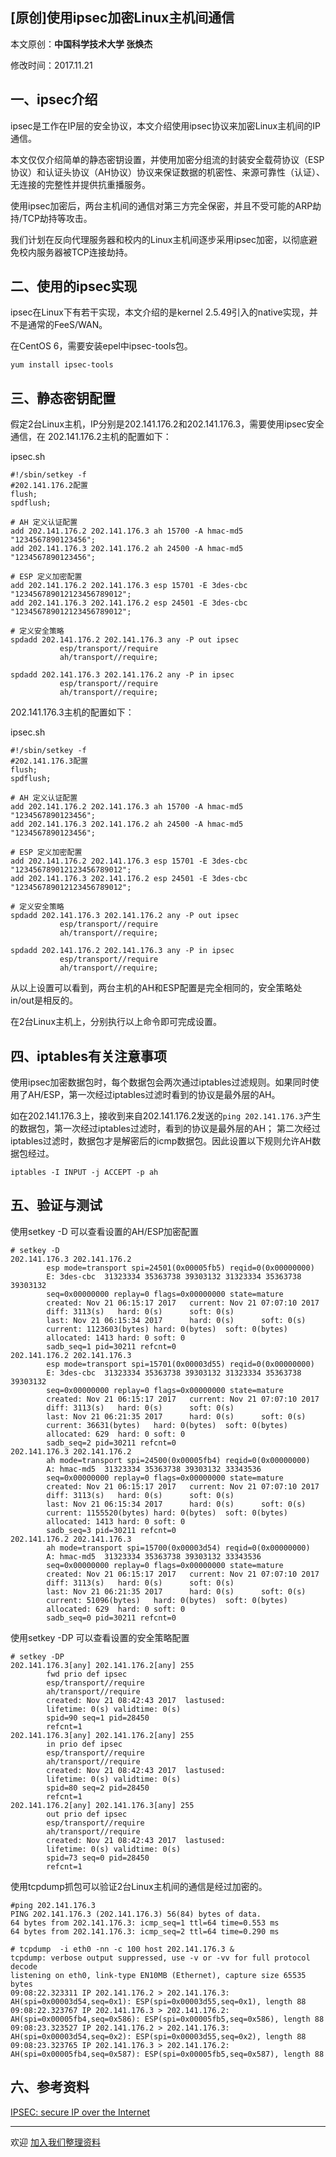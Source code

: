 ## [原创]使用ipsec加密Linux主机间通信

本文原创：**中国科学技术大学 张焕杰**

修改时间：2017.11.21

## 一、ipsec介绍

ipsec是工作在IP层的安全协议，本文介绍使用ipsec协议来加密Linux主机间的IP通信。

本文仅仅介绍简单的静态密钥设置，并使用加密分组流的封装安全载荷协议（ESP协议）和认证头协议（AH协议）协议来保证数据的机密性、来源可靠性（认证）、无连接的完整性并提供抗重播服务。

使用ipsec加密后，两台主机间的通信对第三方完全保密，并且不受可能的ARP劫持/TCP劫持等攻击。

我们计划在反向代理服务器和校内的Linux主机间逐步采用ipsec加密，以彻底避免校内服务器被TCP连接劫持。

## 二、使用的ipsec实现

ipsec在Linux下有若干实现，本文介绍的是kernel 2.5.49引入的native实现，并不是通常的FeeS/WAN。

在CentOS 6，需要安装epel中ipsec-tools包。
```
yum install ipsec-tools
```

## 三、静态密钥配置

假定2台Linux主机，IP分别是202.141.176.2和202.141.176.3，需要使用ipsec安全通信，在
202.141.176.2主机的配置如下：

ipsec.sh
````
#!/sbin/setkey -f
#202.141.176.2配置
flush;
spdflush;

# AH 定义认证配置
add 202.141.176.2 202.141.176.3 ah 15700 -A hmac-md5 "1234567890123456";
add 202.141.176.3 202.141.176.2 ah 24500 -A hmac-md5 "1234567890123456";

# ESP 定义加密配置
add 202.141.176.2 202.141.176.3 esp 15701 -E 3des-cbc "123456789012123456789012";
add 202.141.176.3 202.141.176.2 esp 24501 -E 3des-cbc "123456789012123456789012";

# 定义安全策略
spdadd 202.141.176.2 202.141.176.3 any -P out ipsec
           esp/transport//require
           ah/transport//require;

spdadd 202.141.176.3 202.141.176.2 any -P in ipsec
           esp/transport//require
           ah/transport//require;
````

202.141.176.3主机的配置如下：

ipsec.sh
````
#!/sbin/setkey -f
#202.141.176.3配置
flush;
spdflush;

# AH 定义认证配置
add 202.141.176.2 202.141.176.3 ah 15700 -A hmac-md5 "1234567890123456";
add 202.141.176.3 202.141.176.2 ah 24500 -A hmac-md5 "1234567890123456";

# ESP 定义加密配置
add 202.141.176.2 202.141.176.3 esp 15701 -E 3des-cbc "123456789012123456789012";
add 202.141.176.3 202.141.176.2 esp 24501 -E 3des-cbc "123456789012123456789012";

# 定义安全策略
spdadd 202.141.176.3 202.141.176.2 any -P out ipsec
           esp/transport//require
           ah/transport//require;

spdadd 202.141.176.2 202.141.176.3 any -P in ipsec
           esp/transport//require
           ah/transport//require;
````

从以上设置可以看到，两台主机的AH和ESP配置是完全相同的，安全策略处 in/out是相反的。

在2台Linux主机上，分别执行以上命令即可完成设置。

## 四、iptables有关注意事项

使用ipsec加密数据包时，每个数据包会两次通过iptables过滤规则。如果同时使用了AH/ESP，第一次经过iptables过滤时看到的协议是最外层的AH。

如在202.141.176.3上，接收到来自202.141.176.2发送的`ping 202.141.176.3`产生的数据包，第一次经过iptables过滤时，看到的协议是最外层的AH；
第二次经过iptables过滤时，数据包才是解密后的icmp数据包。因此设置以下规则允许AH数据包经过。
```
iptables -I INPUT -j ACCEPT -p ah
```

## 五、验证与测试

使用setkey -D 可以查看设置的AH/ESP加密配置
````
# setkey -D
202.141.176.3 202.141.176.2
        esp mode=transport spi=24501(0x00005fb5) reqid=0(0x00000000)
        E: 3des-cbc  31323334 35363738 39303132 31323334 35363738 39303132
        seq=0x00000000 replay=0 flags=0x00000000 state=mature
        created: Nov 21 06:15:17 2017   current: Nov 21 07:07:10 2017
        diff: 3113(s)   hard: 0(s)      soft: 0(s)
        last: Nov 21 06:15:34 2017      hard: 0(s)      soft: 0(s)
        current: 1123603(bytes) hard: 0(bytes)  soft: 0(bytes)
        allocated: 1413 hard: 0 soft: 0
        sadb_seq=1 pid=30211 refcnt=0
202.141.176.2 202.141.176.3
        esp mode=transport spi=15701(0x00003d55) reqid=0(0x00000000)
        E: 3des-cbc  31323334 35363738 39303132 31323334 35363738 39303132
        seq=0x00000000 replay=0 flags=0x00000000 state=mature
        created: Nov 21 06:15:17 2017   current: Nov 21 07:07:10 2017
        diff: 3113(s)   hard: 0(s)      soft: 0(s)
        last: Nov 21 06:21:35 2017      hard: 0(s)      soft: 0(s)
        current: 36631(bytes)   hard: 0(bytes)  soft: 0(bytes)
        allocated: 629  hard: 0 soft: 0
        sadb_seq=2 pid=30211 refcnt=0
202.141.176.3 202.141.176.2
        ah mode=transport spi=24500(0x00005fb4) reqid=0(0x00000000)
        A: hmac-md5  31323334 35363738 39303132 33343536
        seq=0x00000000 replay=0 flags=0x00000000 state=mature
        created: Nov 21 06:15:17 2017   current: Nov 21 07:07:10 2017
        diff: 3113(s)   hard: 0(s)      soft: 0(s)
        last: Nov 21 06:15:34 2017      hard: 0(s)      soft: 0(s)
        current: 1155520(bytes) hard: 0(bytes)  soft: 0(bytes)
        allocated: 1413 hard: 0 soft: 0
        sadb_seq=3 pid=30211 refcnt=0
202.141.176.2 202.141.176.3
        ah mode=transport spi=15700(0x00003d54) reqid=0(0x00000000)
        A: hmac-md5  31323334 35363738 39303132 33343536
        seq=0x00000000 replay=0 flags=0x00000000 state=mature
        created: Nov 21 06:15:17 2017   current: Nov 21 07:07:10 2017
        diff: 3113(s)   hard: 0(s)      soft: 0(s)
        last: Nov 21 06:21:35 2017      hard: 0(s)      soft: 0(s)
        current: 51096(bytes)   hard: 0(bytes)  soft: 0(bytes)
        allocated: 629  hard: 0 soft: 0
        sadb_seq=0 pid=30211 refcnt=0
````
使用setkey -DP 可以查看设置的安全策略配置
````
# setkey -DP
202.141.176.3[any] 202.141.176.2[any] 255
        fwd prio def ipsec
        esp/transport//require
        ah/transport//require
        created: Nov 21 08:42:43 2017  lastused:
        lifetime: 0(s) validtime: 0(s)
        spid=90 seq=1 pid=28450
        refcnt=1
202.141.176.3[any] 202.141.176.2[any] 255
        in prio def ipsec
        esp/transport//require
        ah/transport//require
        created: Nov 21 08:42:43 2017  lastused:
        lifetime: 0(s) validtime: 0(s)
        spid=80 seq=2 pid=28450
        refcnt=1
202.141.176.2[any] 202.141.176.3[any] 255
        out prio def ipsec
        esp/transport//require
        ah/transport//require
        created: Nov 21 08:42:43 2017  lastused:
        lifetime: 0(s) validtime: 0(s)
        spid=73 seq=0 pid=28450
        refcnt=1
````
		
使用tcpdump抓包可以验证2台Linux主机间的通信是经过加密的。
````
#ping 202.141.176.3
PING 202.141.176.3 (202.141.176.3) 56(84) bytes of data.
64 bytes from 202.141.176.3: icmp_seq=1 ttl=64 time=0.553 ms
64 bytes from 202.141.176.3: icmp_seq=2 ttl=64 time=0.290 ms

# tcpdump  -i eth0 -nn -c 100 host 202.141.176.3 &
tcpdump: verbose output suppressed, use -v or -vv for full protocol decode
listening on eth0, link-type EN10MB (Ethernet), capture size 65535 bytes
09:08:22.323311 IP 202.141.176.2 > 202.141.176.3: AH(spi=0x00003d54,seq=0x1): ESP(spi=0x00003d55,seq=0x1), length 88
09:08:22.323767 IP 202.141.176.3 > 202.141.176.2: AH(spi=0x00005fb4,seq=0x586): ESP(spi=0x00005fb5,seq=0x586), length 88
09:08:23.323527 IP 202.141.176.2 > 202.141.176.3: AH(spi=0x00003d54,seq=0x2): ESP(spi=0x00003d55,seq=0x2), length 88
09:08:23.323765 IP 202.141.176.3 > 202.141.176.2: AH(spi=0x00005fb4,seq=0x587): ESP(spi=0x00005fb5,seq=0x587), length 88
````

## 六、参考资料

[IPSEC: secure IP over the Internet](http://lartc.org/howto/lartc.ipsec.html)


***
欢迎 [加入我们整理资料](https://github.com/bg6cq/ITTS)
